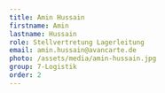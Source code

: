 ```yaml
---
title: Amin Hussain
firstname: Amin
lastname: Hussain
role: Stellvertretung Lagerleitung
email: amin.hussain@avancarte.de
photo: /assets/media/amin-hussain.jpg
group: 7-Logistik
order: 2
---
```


